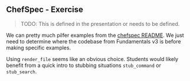 ## ChefSpec - Exercise

> TODO: This is defined in the presentation or needs to be defined.

We can pretty much pilfer examples from the [chefspec README](https://github.com/sethvargo/chefspec).  We just need to determine where the codebase from Fundamentals v3 is before making specific examples.

Using ``render_file`` seems like an obvious choice.  Students would likely benefit from a quick intro to stubbing situations ``stub_command`` or ``stub_search``.